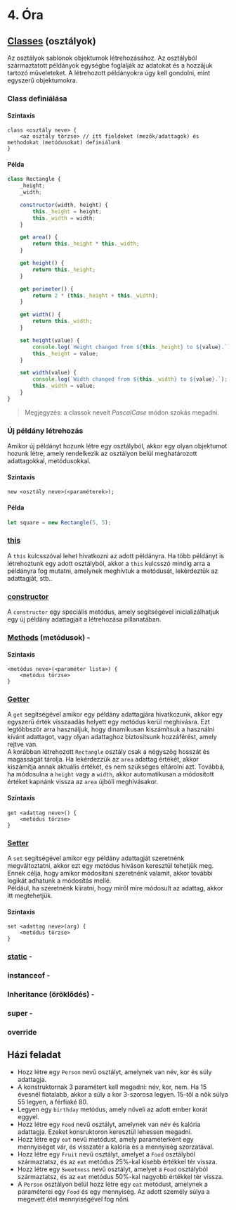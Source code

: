 # 4. Óra

## [Classes](https://developer.mozilla.org/en-US/docs/Web/JavaScript/Reference/Classes) (osztályok)

Az osztályok sablonok objektumok létrehozásához. Az osztályból származtatott példányok egységbe foglalják az adatokat és a hozzájuk tartozó műveleteket. A
létrehozott példányokra úgy kell gondolni, mint egyszerű objektumokra.

### Class definiálása

#### Szintaxis

```
class <osztály neve> {
    <az osztály törzse> // itt fieldeket (mezők/adattagok) és methodokat (metódusokat) definiálunk
}
```

#### Példa

```javascript
class Rectangle {
    _height;
    _width;

    constructor(width, height) {
        this._height = height;
        this._width = width;
    }

    get area() {
        return this._height * this._width;
    }

    get height() {
        return this._height;
    }

    get perimeter() {
        return 2 * (this._height + this._width);
    }

    get width() {
        return this._width;
    }

    set height(value) {
        console.log(`Height changed from ${this._height} to ${value}.`);
        this._height = value;
    }

    set width(value) {
        console.log(`Width changed from ${this._width} to ${value}.`);
        this._width = value;
    }
}
```

> Megjegyzés: a classok neveit _PascalCase_ módon szokás megadni.

### Új példány létrehozás

Amikor új példányt hozunk létre egy osztályból, akkor egy olyan objektumot hozunk létre, amely rendelkezik az osztályon belül meghatározott adattagokkal,
metódusokkal.

#### Szintaxis

```
new <osztály neve>(<paraméterek>);
```

#### Példa

```javascript
let square = new Rectangle(5, 5);
```

### [this](https://developer.mozilla.org/en-US/docs/Web/JavaScript/Reference/Operators/this)

A `this` kulcsszóval lehet hivatkozni az adott példányra. Ha több példányt is létrehoztunk egy adott osztályból, akkor a `this` kulcsszó mindig arra a példányra
fog mutatni, amelynek meghívtuk a metódusát, lekérdeztük az adattagját, stb..

### [constructor](https://developer.mozilla.org/en-US/docs/Web/JavaScript/Reference/Classes/constructor)

A `constructor` egy speciális metódus, amely segítségével inicializálhatjuk egy új példány adattagjait a létrehozása pillanatában.

### [Methods](https://developer.mozilla.org/en-US/docs/Web/JavaScript/Reference/Functions/Method_definitions) (metódusok) -

#### Szintaxis

```
<metódus neve>(<paraméter lista>) {
    <metódus törzse>
}
```

### [Getter](https://developer.mozilla.org/en-US/docs/Web/JavaScript/Reference/Functions/get)

A `get` segítségével amikor egy példány adattagjára hivatkozunk, akkor egy egyszerű érték visszaadás helyett egy metódus kerül meghívásra. Ezt legtöbbször arra
használjuk, hogy dinamikusan kiszámítsuk a használni kívánt adattagot, vagy olyan adattaghoz biztosítsunk hozzáférést, amely rejtve van.  
A korábban létrehozott `Rectangle` osztály csak a négyszög hosszát és magasságát tárolja. Ha lekérdezzük az `area` adattag értékét, akkor kiszámítja annak
aktuális értékét, és nem szükséges eltárolni azt. Továbbá, ha módosulna a `height` vagy a `width`, akkor automatikusan a módosított értéket kapnánk vissza az
`area` újbóli meghívásakor.

#### Szintaxis

```
get <adattag neve>() {
    <metódus törzse>
}
```

### [Setter](https://developer.mozilla.org/en-US/docs/Web/JavaScript/Reference/Functions/set)

A `set` segítségével amikor egy példány adattagját szeretnénk megváltoztatni, akkor ezt egy metódus híváson keresztül tehetjük meg. Ennek célja, hogy amikor
módosítani szeretnénk valamit, akkor további logikát adhatunk a módosítás mellé.  
Például, ha szeretnénk kiíratni, hogy miről mire módosult az adattag, akkor itt megtehetjük.

#### Szintaxis

```
set <adattag neve>(arg) {
    <metódus törzse>
}
```

### [static](https://developer.mozilla.org/en-US/docs/Web/JavaScript/Reference/Classes/static) -

### instanceof -

### Inheritance (öröklődés) -

### super -

### override

## Házi feladat

- Hozz létre egy `Person` nevű osztályt, amelynek van név, kor és súly adattagja.
- A konstruktornak 3 paramétert kell megadni: név, kor, nem. Ha 15 évesnél fiatalabb, akkor a súly a kor 3-szorosa legyen. 15-től a nők súlya 55 legyen, a
férfiaké 80.
- Legyen egy `birthday` metódus, amely növeli az adott ember korát eggyel.
- Hozz létre egy `Food` nevű osztályt, amelynek van név és kalória adattagja. Ezeket konsruktoron keresztül lehessen megadni.
- Hozz létre egy `eat` nevű metódust, amely paraméterként egy mennyiséget vár, és visszatér a kalória és a mennyiség szorzatával.
- Hozz létre egy `Fruit` nevű osztályt, amelyet a `Food` osztályból származtatsz, és az `eat` metódus 25%-kal kisebb értékkel tér vissza.
- Hozz létre egy `Sweetness` nevű osztályt, amelyet a `Food` osztályból származtatsz, és az `eat` metódus 50%-kal nagyobb értékkel tér vissza.
- A `Person` osztályon belül hozz létre egy `eat` metódust, amelynek a paraméterei egy `Food` és egy mennyiség. Az adott személy súlya a megevett étel
mennyiségével fog nőni.